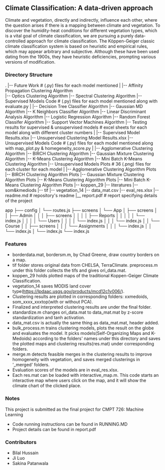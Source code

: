 
## Climate Classification: A data-driven approach

Climate and vegetation, directly and indirectly, influence each other, where the question arises if there is a mapping between climate and vegetation. To discover the humidity-heat conditions for different vegetation types, which is a vital goal of climate classification, we are pursuing a purely data-controlled approach for climate classification. The Köppen-Geiger classic climate classification system is based on heuristic and empirical rules, which may appear arbitrary and subjective.  Although these have been used dating from the 1900s, they have heuristic deficiencies, prompting various versions of modification.

### Directory Structure

.
|-- Future Work                                         # (.py) files for each model mentioned
|        |-- Affinity Propagation Clustering Algorithm            
         |-- Optics Clustering Algorithm
         |-- Spectral Clustering Algorithm
|-- Supervised Models Code                              # (.py) files for each model mentioned along with evaluate.py
|        |-- Decision Tree Classifier Algorithm
         |-- Gaussian MD Algorithm
         |-- K Neighbors Classifier Algorithm
         |-- Linear Discriminant Analysis Algorithm
         |-- Logistic Regression Algorithm
         |-- Random Forest Classifer Algorithm
         |-- Support Vector Machines Algorithm
|-- Testing results for supervised & unsupervised models  # excel sheets for each model along with different cluster numbers
|        |-- Supervised Model Results.xlsx
         |-- Unsupervised Clustering Model Results.xlsx
|-- Unsupervised Models Code                            # (.py) files for each model mentioned along with map_plot.py & homegeneity_score.py
|        |-- Agglomerative Clustering Algorithm
         |-- BIRCH Clustering Algorithm
         |-- Gaussian Mixture Clustering Algorithm
         |-- K-Means Clustering Algorithm
         |-- Mini Batch K-Means Clustering Algorithm
|-- Unsupervised Models Plots                           # 36 (.png) files for each cluster for each model
|        |-- Agglomerative Clustering Algorithm Plots
         |-- BIRCH Clustering Algorithm Plots
         |-- Gaussian Mixture Clustering Algorithm Plots
         |-- K-Means Clustering Algorithm Plots
         |-- Mini Batch K-Means Clustering Algorithm Plots
|-- koppen_29
|-- literatures
|-- som&kmediods
|-- tif
|-- vegetation_14
|-- data_mat.csv
|-- eval_res.xlsx
|-- readme.md                                        # repository's readme
|__ report.pdf                                       # report specifying details of the project

app
├── config
│   └── routes.js
├── screens
│   └── App
│       ├── screens
│       │   ├── Admin
│       │   │   ├── screens
│       │   │   │   ├── Reports
│       │   │   │   │   └── index.js
│       │   │   │   └── Users
│       │   │   │       └── index.js
│       │   │   └── index.js
│       │   └── Course
│       │       ├── screens
│       │       │   └── Assignments
│       │       │       └── index.js
│       │       └── index.js
│       └── index.js
└── index.js

### Features
- borderdata.mat, bordersm.m, by Chad Greene, draw country borders on a map.
- tif folder stores original data from CHELSA, TerraClimate. preprocess.m under this folder collects the tifs and gives ori_data.mat.
- koppen_29 holds plotted maps of the traditional Koppen-Geiger Climate Classification.
- vegetation_14 saves MODIS land cover type(https://lpdaac.usgs.gov/products/mcd12c1v006/).
- Clustering results are plotted in corresponding folders: xxmedoids, som_xxxx_xxxtop(with or without PCA).
- Finalized and interpreted clustering results are under the final folder.
- standardize.m changes ori_data.mat to data_mat.mat by z-score standardization and tanh activation.
- data_mat.csv is actually the same thing as data_mat.mat, header added.
- bulk_process.m trains clustering models, plots the result on the globe and evaluates the model. It picks models(Self-Organizing Maps and K-Medoids) according to the folders' names under this directory and saves the plotted maps and clustering results(res.mat) under corresponding folders.
- merge.m detects feasible merges in the clustering results to improve homogeneity with vegetation, and saves merged clusterings in '_merged' folders.
- Evaluation scores of the models are in eval_res.xlsx. 
- Each res.mat can be loaded with interactive_map.m. This code starts an interactive map where users click on the map, and it will show the climate chart of the clicked place.

### Notes
This project is submitted as the final project for CMPT 726: Machine Learning
- Code running instructions can be found in RUNNING.MD
- Project details can be found in report.pdf

### Contributors
- Bilal Hussain
- Ji Luo
- Sakina Patanwala



